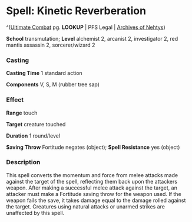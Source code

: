 # Spell: Kinetic Reverberation

^([Ultimate Combat][ss-kinetic-reverberation] pg. **LOOKUP** | PFS Legal | [Archives of Nehtys][sn-kinetic-reverberation])

**School** transmutation; **Level** alchemist 2, arcanist 2, investigator 2, red mantis assassin 2, sorcerer/wizard 2

### Casting

**Casting Time** 1 standard action  

**Components** V, S, M (rubber tree sap)

### Effect

**Range** touch  

**Target** creature touched  

**Duration** 1 round/level  

**Saving Throw** Fortitude negates (object); **Spell Resistance** yes (object)

### Description

This spell converts the momentum and force from melee attacks made against the target of the spell, reflecting them back upon the attackers weapon. After making a successful melee attack against the target, an attacker must make a Fortitude saving throw for the weapon used. If the weapon fails the save, it takes damage equal to the damage rolled against the target. Creatures using natural attacks or unarmed strikes are unaffected by this spell.

[ss-kinetic-reverberation]: http://paizo.com/pathfinderRPG/v57
[sn-kinetic-reverberation]: http://www.archivesofnethys.com/SpellDisplay.aspx?ItemName=Kinetic%20Reverberation